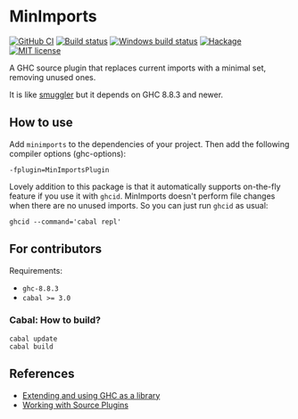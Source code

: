 # MinImports

[![GitHub CI](https://github.com/jrp2014/MiniImports/workflows/CI/badge.svg)](https://github.com/jrp2014/MiniImports/actions)
[![Build status](https://img.shields.io/travis/jrp2014/MiniImports.svg?logo=travis)](https://travis-ci.org/jrp2014/MiniImports)
[![Windows build status](https://ci.appveyor.com/api/projects/status/github/jrp2014/MiniImports?branch=master&svg=true)](https://ci.appveyor.com/project/jrp2014/MiniImports)
[![Hackage](https://img.shields.io/hackage/v/MiniImports.svg?logo=haskell)](https://hackage.haskell.org/package/MiniImports)
[![MIT license](https://img.shields.io/badge/license-MIT-blue.svg)](LICENSE)

A GHC source plugin that replaces current imports with a minimal set, removing unused ones.

It is like [smuggler](//https://github.com/kowainik/smuggler) but it depends on GHC 8.8.3 and newer.

## How to use

Add `minimports` to the dependencies of your project. Then add the following
compiler options (ghc-options):

```
-fplugin=MinImportsPlugin
```

Lovely addition to this package is that it automatically supports on-the-fly
feature if you use it with `ghcid`. MinImports doesn't perform file changes when
there are no unused imports. So you can just run `ghcid` as usual:

```
ghcid --command='cabal repl'
```

## For contributors

Requirements:

* `ghc-8.8.3`
* `cabal >= 3.0`

### Cabal: How to build?

```shell
cabal update
cabal build
```

## References
* [Extending and using GHC as a library](https://downloads.haskell.org/~ghc/latest/docs/html/users_guide/extending_ghc.html)
* [Working with Source Plugins](https://mpickering.github.io/papers/working-with-source-plugins.pdf)
